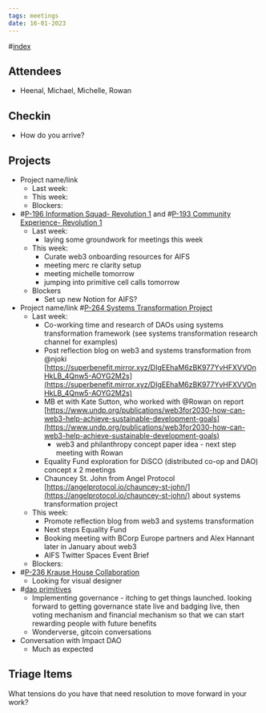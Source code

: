 ```yaml
---
tags: meetings
date: 16-01-2023
---
```

#[index](notes/general-circle/old-gc-meetings/index.md) 
## Attendees
- Heenal, Michael, Michelle, Rowan

## Checkin
- How do you arrive?


## Projects
- Project name/link
	- Last week:
	- This week:
	- Blockers:
- #[P-196 Information Squad- Revolution 1](P-196%20Information%20Squad-%20Revolution%201) and #[P-193 Community Experience- Revolution 1](P-193%20Community%20Experience-%20Revolution%201) 
	- Last week:
		- laying some groundwork for meetings this week
	- This week:
		- Curate web3 onboarding resources for AIFS
		- meeting merc re clarity setup
		- meeting michelle tomorrow
		- jumping into primitive cell calls tomorrow
	- Blockers
		- Set up new Notion for AIFS?
- Project name/link #[P-264 Systems Transformation Project](P-264%20Systems%20Transformation%20Project) 
	- Last week:
		- Co-working time and research of DAOs using systems transformation framework (see systems transformation research channel for examples)
		- Post reflection blog on web3 and systems transformation from @njoki  [https://superbenefit.mirror.xyz/DIgEEhaM6zBK977YvHFXVVOnHkLB_4Qnw5-AOYG2M2s](https://superbenefit.mirror.xyz/DIgEEhaM6zBK977YvHFXVVOnHkLB_4Qnw5-AOYG2M2s) 
		- MB et with Kate Sutton, who worked with @Rowan on report [https://www.undp.org/publications/web3for2030-how-can-web3-help-achieve-sustainable-development-goals](https://www.undp.org/publications/web3for2030-how-can-web3-help-achieve-sustainable-development-goals) 
			- web3 and philanthropy concept paper idea - next step meeting with Rowan
		- Equality Fund exploration for DiSCO (distributed co-op and DAO) concept x 2 meetings 
		- Chauncey St. John from Angel Protocol [https://angelprotocol.io/chauncey-st-john/](https://angelprotocol.io/chauncey-st-john/)  about systems transformation project
	- This week:
		- Promote reflection blog from web3 and systems transformation
		- Next steps Equality Fund
		- Booking meeting with BCorp Europe partners and Alex Hannant later in January about web3
		- AIFS Twitter Spaces Event Brief
	- Blockers:
- #[P-236 Krause House Collaboration](P-236%20Krause%20House%20Collaboration)
	- Looking for visual designer
- #[dao primitives](/notes/archive/clarity/Tags/dao%20primitives.md) 
	- Implementing governance - itching to get things launched. looking forward to getting governance state live and badging live, then voting mechanism and financial mechanism so that we can start rewarding people with future benefits
	- Wonderverse, gitcoin conversations
- Conversation with Impact DAO
	- Much as expected


## Triage Items
What tensions do you have that need resolution to move forward in your work?
